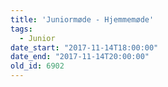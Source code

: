 ```yaml
---
title: 'Juniormøde - Hjemmemøde'
tags:
  - Junior
date_start: "2017-11-14T18:00:00"
date_end: "2017-11-14T20:00:00"
old_id: 6902
---
```

